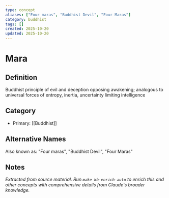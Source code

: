 ```yaml
---
type: concept
aliases: ["Four maras", "Buddhist Devil", "Four Maras"]
category: buddhist
tags: []
created: 2025-10-20
updated: 2025-10-20
---
```


# Mara

## Definition

Buddhist principle of evil and deception opposing awakening; analogous to universal forces of entropy, inertia, uncertainty limiting intelligence

## Category

- Primary: [[Buddhist]]

## Alternative Names

Also known as: "Four maras", "Buddhist Devil", "Four Maras"

## Notes

*Extracted from source material. Run `make kb-enrich-auto` to enrich this and other concepts with comprehensive details from Claude's broader knowledge.*
